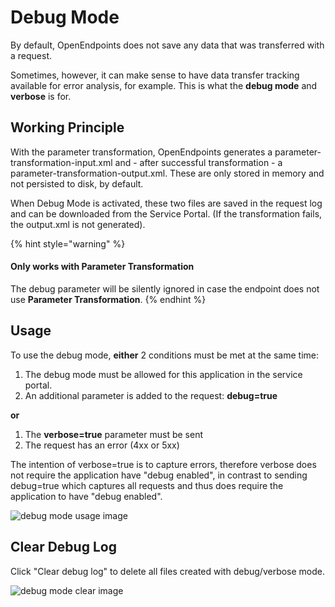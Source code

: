 # Debug Mode

By default, OpenEndpoints does not save any data that was transferred with a request.

Sometimes, however, it can make sense to have data transfer tracking available for error analysis, for example. This is what the **debug mode** and **verbose** is for.

## Working Principle

With the parameter transformation, OpenEndpoints generates a parameter-transformation-input.xml and - after successful transformation - a parameter-transformation-output.xml. These are only stored in memory and not persisted to disk, by default.

When Debug Mode is activated, these two files are saved in the request log and can be downloaded from the Service Portal. (If the transformation fails, the output.xml is not generated).

{% hint style="warning" %}
#### Only works with Parameter Transformation

The debug parameter will be silently ignored in case the endpoint does not use **Parameter Transformation**.
{% endhint %}

## Usage

To use the debug mode, **either** 2 conditions must be met at the same time:

1. The debug mode must be allowed for this application in the service portal.
2. An additional parameter is added to the request: **debug=true**

**or**

1. The **verbose=true** parameter must be sent
2. The request has an error (4xx or 5xx)

The intention of verbose=true is to capture errors, therefore verbose does not require the application have "debug enabled", in contrast to sending debug=true which captures all requests and thus does require the application to have "debug enabled".

![debug mode usage image](https://cdn.openendpoints.io/images/gitbook/debug-mode-usage.png)

## Clear Debug Log

Click "Clear debug log" to delete all files created with debug/verbose mode.

![debug mode clear image](https://cdn.openendpoints.io/images/gitbook/debug-mode-clear-debug-log.png)
